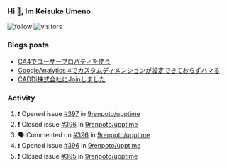 ### Hi 👋, Im Keisuke Umeno.

<!--
**9renpoto/9renpoto** is a ✨ _special_ ✨ repository because its `README.md` (this file) appears on your GitHub profile.

Here are some ideas to get you started:

- 🔭 I’m currently working on ...
- 🌱 I’m currently learning ...
- 👯 I’m looking to collaborate on ...
- 🤔 I’m looking for help with ...
- 💬 Ask me about ...
- 📫 How to reach me: ...
- 😄 Pronouns: ...
- ⚡ Fun fact: ...
-->

![follow](https://img.shields.io/github/followers/9renpoto?label=Follow&style=social)
![visitors](https://komarev.com/ghpvc/?username=9renpoto&label=Profile%20views&color=0e75b6&style=flat)

### Blogs posts

<!-- BLOG-POST-LIST:START -->
- [GA4でユーザープロパティを使う](https://9renpoto.dev/2021/02/21/google-analytics-4-user-properties/)
- [GoogleAnalytics 4でカスタムディメンションが設定できておらずハマる](https://9renpoto.dev/2021/02/13/google-analytics-4/)
- [CADDi株式会社にJoinしました](https://9renpoto.dev/2020/12/05/join/)
<!-- BLOG-POST-LIST:END -->

### Activity

<!--START_SECTION:activity-->
1. ❗️ Opened issue [#397](https://github.com/9renpoto/upptime/issues/397) in [9renpoto/upptime](https://github.com/9renpoto/upptime)
2. ❗️ Closed issue [#396](https://github.com/9renpoto/upptime/issues/396) in [9renpoto/upptime](https://github.com/9renpoto/upptime)
3. 🗣 Commented on [#396](https://github.com/9renpoto/upptime/issues/396) in [9renpoto/upptime](https://github.com/9renpoto/upptime)
4. ❗️ Opened issue [#396](https://github.com/9renpoto/upptime/issues/396) in [9renpoto/upptime](https://github.com/9renpoto/upptime)
5. ❗️ Closed issue [#395](https://github.com/9renpoto/upptime/issues/395) in [9renpoto/upptime](https://github.com/9renpoto/upptime)
<!--END_SECTION:activity-->

<!--START_SECTION:waka-->
<!--END_SECTION:waka-->
